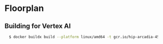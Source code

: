 # Floorplan

## Building for Vertex AI

```bash
  $ docker buildx build --platform linux/amd64 -t gcr.io/hip-arcadia-450913-c8/floor-plans:v2 . --push
```

